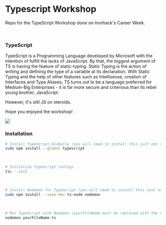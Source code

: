 # Typescript Workshop
Repo for the TypeScript Workshop done on Ironhack's Career Week. 

<br>

### TypeScript
TypeScript is a Programming Language developed by Microsoft with the intention of fulfill the lacks of JavaScript. By that, the biggest argument of TS is having the feature of static-typing. Static Typing is the action of writing and defining the type of a variable at its declaration. With Static Typing and the help of other features such as Intellisense, creation of Interfaces and Type Aliases, TS turns out to be a language preferred for Medium-Big Enterprises - it is far more secure and criterious than its rebel young brother, JavaScript.

However, it's still JS on steroids. 

Hope you enjoyed the workshop!

<img src="https://i.redd.it/b70t2si6yrd61.png"/>

<br>

### Installation 

```bash
# Install TypeScript Globally (you will need to install this just one time in your computer life!)
sudo npm install --global typescript
```

<br>

```bash
# Initialize TypeScript configs 
tsc --init
```

<br>

```bash
# Install Nodemon for TypeScript (you will need to install this just one time in your computer life!)
sudo npm install --save-dev ts-node nodemon
```

<br>

```bash
# Run TypeScript with Nodemon (yourFileName must be replaced with the name of your typeScript file)
nodemon yourFileName.ts
```
